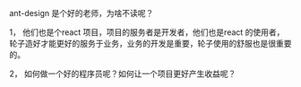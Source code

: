 ant-design 是个好的老师，为啥不读呢？

1， 他们也是个react 项目，项目的服务者是开发者，他们也是react 的使用者，轮子造好才能更好的服务于业务，业务的开发是重要，轮子使用的舒服也是很重要的。

2， 如何做一个好的程序员呢？如何让一个项目更好产生收益呢？